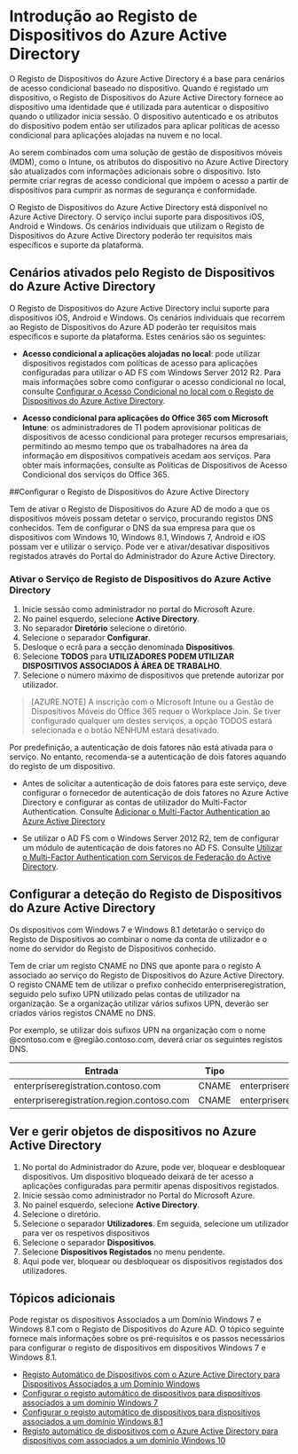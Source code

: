 <properties
    pageTitle="Descrição geral do Registo de Dispositivos do Azure Active Directory | Microsoft Azure"
    description="é a base para cenários de acesso condicional baseado no dispositivo. Quando um dispositivo é registado, o Registo de Dispositivos do Azure Active Directory aprovisiona o dispositivo com uma identidade que é utilizada para autenticar o dispositivo quando o utilizador inicia sessão."
    services="active-directory"
    keywords="registo de dispositivos, ativar o registo de dispositivos, registo de dispositivos e MDM"
    documentationCenter=""
    authors="femila"
    manager="swadhwa"
    editor=""/>

<tags
    ms.service="active-directory"
    ms.workload="identity"
    ms.tgt_pltfrm="na"
    ms.devlang="na"
    ms.topic="get-started-article"
    ms.date="06/23/2016"
    ms.author="femila"/>

# Introdução ao Registo de Dispositivos do Azure Active Directory

O Registo de Dispositivos do Azure Active Directory é a base para cenários de acesso condicional baseado no dispositivo. Quando é registado um dispositivo, o Registo de Dispositivos do Azure Active Directory fornece ao dispositivo uma identidade que é utilizada para autenticar o dispositivo quando o utilizador inicia sessão. O dispositivo autenticado e os atributos do dispositivo podem então ser utilizados para aplicar políticas de acesso condicional para aplicações alojadas na nuvem e no local.

Ao serem combinados com uma solução de gestão de dispositivos móveis (MDM), como o Intune, os atributos do dispositivo no Azure Active Directory são atualizados com informações adicionais sobre o dispositivo. Isto permite criar regras de acesso condicional que impõem o acesso a partir de dispositivos para cumprir as normas de segurança e conformidade.

O Registo de Dispositivos do Azure Active Directory está disponível no Azure Active Directory. O serviço inclui suporte para dispositivos iOS, Android e Windows. Os cenários individuais que utilizam o Registo de Dispositivos do Azure Active Directory poderão ter requisitos mais específicos e suporte da plataforma.

## Cenários ativados pelo Registo de Dispositivos do Azure Active Directory

O Registo de Dispositivos do Azure Active Directory inclui suporte para dispositivos iOS, Android e Windows. Os cenários individuais que recorrem ao Registo de Dispositivos do Azure AD poderão ter requisitos mais específicos e suporte da plataforma. Estes cenários são os seguintes:

- **Acesso condicional a aplicações alojadas no local**: pode utilizar dispositivos registados com políticas de acesso para aplicações configuradas para utilizar o AD FS com Windows Server 2012 R2. Para mais informações sobre como configurar o acesso condicional no local, consulte [Configurar o Acesso Condicional no local com o Registo de Dispositivos do Azure Active Directory](active-directory-conditional-access-on-premises-setup.md).

- **Acesso condicional para aplicações do Office 365 com Microsoft Intune**: os administradores de TI podem aprovisionar políticas de dispositivos de acesso condicional para proteger recursos empresariais, permitindo ao mesmo tempo que os trabalhadores na área da informação em dispositivos compatíveis acedam aos serviços. Para obter mais informações, consulte as Políticas de Dispositivos de Acesso Condicional dos serviços do Office 365.

##Configurar o Registo de Dispositivos do Azure Active Directory

Tem de ativar o Registo de Dispositivos do Azure AD de modo a que os dispositivos móveis possam detetar o serviço, procurando registos DNS conhecidos. Tem de configurar o DNS da sua empresa para que os dispositivos com Windows 10, Windows 8.1, Windows 7, Android e iOS possam ver e utilizar o serviço.
Pode ver e ativar/desativar dispositivos registados através do Portal do Administrador do Azure Active Directory.

### Ativar o Serviço de Registo de Dispositivos do Azure Active Directory

1. Inicie sessão como administrador no portal do Microsoft Azure.
2. No painel esquerdo, selecione **Active Directory**.
3. No separador **Diretório** selecione o diretório.
4. Selecione o separador **Configurar**.
5. Desloque o ecrã para a secção denominada **Dispositivos**.
6. Selecione **TODOS** para **UTILIZADORES PODEM UTILIZAR DISPOSITIVOS ASSOCIADOS À ÁREA DE TRABALHO**.
7. Selecione o número máximo de dispositivos que pretende autorizar por utilizador.

>[AZURE.NOTE]
>A inscrição com o Microsoft Intune ou a Gestão de Dispositivos Móveis do Office 365 requer o Workplace Join. Se tiver configurado qualquer um destes serviços, a opção TODOS estará selecionada e o botão NENHUM estará desativado.

Por predefinição, a autenticação de dois fatores não está ativada para o serviço. No entanto, recomenda-se a autenticação de dois fatores aquando do registo de um dispositivo.

- Antes de solicitar a autenticação de dois fatores para este serviço, deve configurar o fornecedor de autenticação de dois fatores no Azure Active Directory e configurar as contas de utilizador do Multi-Factor Authentication. Consulte [Adicionar o Multi-Factor Authentication ao Azure Active Directory](../multi-factor-authentication/multi-factor-authentication-get-started-cloud.md)

- Se utilizar o AD FS com o Windows Server 2012 R2, tem de configurar um módulo de autenticação de dois fatores no AD FS. Consulte [Utilizar o Multi-Factor Authentication com Serviços de Federação do Active Directory](../multi-factor-authentication/multi-factor-authentication-get-started-server.md).

## Configurar a deteção do Registo de Dispositivos do Azure Active Directory
Os dispositivos com Windows 7 e Windows 8.1 detetarão o serviço do Registo de Dispositivos ao combinar o nome da conta de utilizador e o nome do servidor do Registo de Dispositivos conhecido.

Tem de criar um registo CNAME no DNS que aponte para o registo A associado ao serviço do Registo de Dispositivos do Azure Active Directory. O registo CNAME tem de utilizar o prefixo conhecido enterpriseregistration, seguido pelo sufixo UPN utilizado pelas contas de utilizador na organização. Se a organização utilizar vários sufixos UPN, deverão ser criados vários registos CNAME no DNS.

Por exemplo, se utilizar dois sufixos UPN na organização com o nome @contoso.com e @região.contoso.com, deverá criar os seguintes registos DNS.

| Entrada                                     | Tipo  | Endereço                            |
|-------------------------------------------|-------|------------------------------------|
| enterpriseregistration.contoso.com        | CNAME | enterpriseregistration.windows.net |
| enterpriseregistration.region.contoso.com | CNAME | enterpriseregistration.windows.net |

## Ver e gerir objetos de dispositivos no Azure Active Directory
1. No portal do Administrador do Azure, pode ver, bloquear e desbloquear dispositivos. Um dispositivo bloqueado deixará de ter acesso a aplicações configuradas para permitir apenas dispositivos registados.
2. Inicie sessão como administrador no Portal do Microsoft Azure.
3. No painel esquerdo, selecione **Active Directory**.
4. Selecione o diretório.
5. Selecione o separador **Utilizadores**. Em seguida, selecione um utilizador para ver os respetivos dispositivos
6. Selecione o separador **Dispositivos**.
7. Selecione **Dispositivos Registados** no menu pendente.
8. Aqui pode ver, bloquear ou desbloquear os dispositivos registados dos utilizadores.

## Tópicos adicionais

Pode registar os dispositivos Associados a um Domínio Windows 7 e Windows 8.1 com o Registo de Dispositivos do Azure AD. O tópico seguinte fornece mais informações sobre os pré-requisitos e os passos necessários para configurar o registo de dispositivos em dispositivos Windows 7 e Windows 8.1.

- [Registo Automático de Dispositivos com o Azure Active Directory para Dispositivos Associados a um Domínio Windows](active-directory-conditional-access-automatic-device-registration.md)
- [Configurar o registo automático de dispositivos para dispositivos associados a um domínio Windows 7](active-directory-conditional-access-automatic-device-registration-windows7.md)
- [Configurar o registo automático de dispositivos para dispositivos associados a um domínio Windows 8.1](active-directory-conditional-access-automatic-device-registration-windows-8-1.md)
- [Registo automático de dispositivos com o Azure Active Directory para dispositivos com associados a um domínio Windows 10](active-directory-azureadjoin-devices-group-policy.md)



<!--HONumber=Aug16_HO1-->


